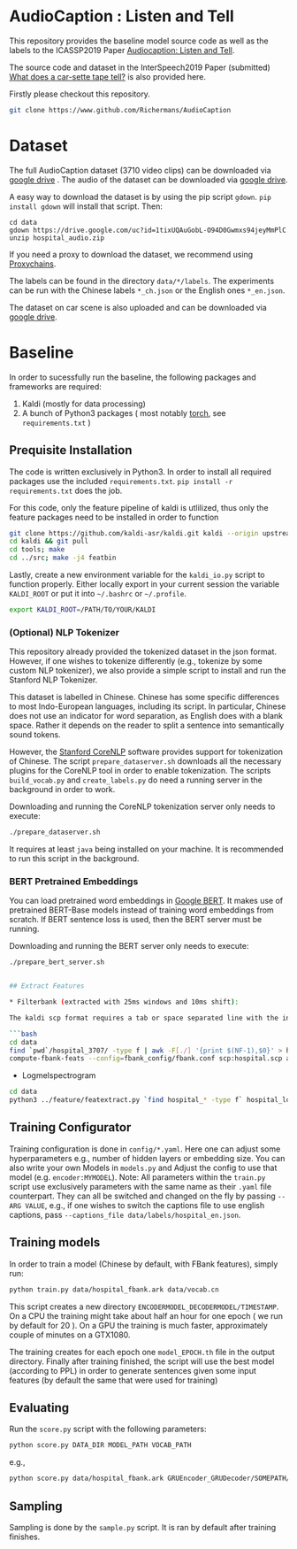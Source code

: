 # AudioCaption : Listen and Tell

This repository provides the baseline model source code as well as the labels to the ICASSP2019 Paper [Audiocaption: Listen and Tell](https://arxiv.org/abs/1902.09254).

The source code and dataset in the InterSpeech2019 Paper (submitted) [What does a car-sette tape tell?](http://arxiv.org/abs/1905.13448) is also provided here.

Firstly please checkout this repository.

```bash
git clone https://www.github.com/Richermans/AudioCaption
```

# Dataset
The full AudioCaption dataset (3710 video clips) can be downloaded via [google drive](https://drive.google.com/open?id=1_osRNYzRQf4siCHHKwudZQc6x0XPSAb9) .
The audio of the dataset can be downloaded via [google drive](https://drive.google.com/file/d/1tixUQAuGobL-O94D0Gwmxs94jeyMmPlC/view?usp=sharing).

A easy way to download the dataset is by using the pip script `gdown`. `pip install gdown` will install that script. Then:

```
cd data
gdown https://drive.google.com/uc?id=1tixUQAuGobL-O94D0Gwmxs94jeyMmPlC
unzip hospital_audio.zip
```

If you need a proxy to download the dataset, we recommend using [Proxychains](https://github.com/rofl0r/proxychains-ng).

<!-- The labels can be found in this repository in the directory `data/labels`. The experiments can be run with the Chinese labels `hospital_cn.csv` or the English ones `hospital_en.csv`. -->
The labels can be found in the directory `data/*/labels`. The experiments can be run with the Chinese labels `*_ch.json` or the English ones `*_en.json`.

The dataset on car scene is also uploaded and can be downloaded via [google drive](https://drive.google.com/file/d/1D1h4_orPBVOlLX9rrnxYBtObD3tpp43B/view?usp=sharing).

# Baseline

In order to sucessfully run the baseline, the following packages and frameworks are required:

1. Kaldi (mostly for data processing)
2. A bunch of Python3 packages ( most notably [torch](https://pytorch.org/), see `requirements.txt` )

## Prequisite Installation

The code is written exclusively in Python3. In order to install all required packages use the included `requirements.txt`. `pip install -r requirements.txt` does the job.

For this code, only the feature pipeline of kaldi is utlilized, thus only the feature packages need to be installed in order to function

```bash
git clone https://github.com/kaldi-asr/kaldi.git kaldi --origin upstream
cd kaldi && git pull
cd tools; make
cd ../src; make -j4 featbin
```

Lastly, create a new environment variable for the `kaldi_io.py` script to function properly. Either locally export in your current session the variable `KALDI_ROOT` or put it into `~/.bashrc` or `~/.profile`.

```bash
export KALDI_ROOT=/PATH/TO/YOUR/KALDI
```

### (Optional) NLP Tokenizer

This repository already provided the tokenized dataset in the json format. However, if one wishes to tokenize differently (e.g., tokenize by some custom NLP tokenizer), we also provide a simple script to install and run the Stanford NLP Tokenizer.

This dataset is labelled in Chinese. Chinese has some specific differences to most Indo-European languages, including its script. In particular, Chinese does not use an indicator for word separation, as English does with a blank space. Rather it depends on the reader to split a sentence into semantically sound tokens.

However, the [Stanford CoreNLP](https://stanfordnlp.github.io/CoreNLP/) software provides support for tokenization of Chinese. The script `prepare_dataserver.sh` downloads all the necessary plugins for the CoreNLP tool in order to enable tokenization. The scripts `build_vocab.py` and `create_labels.py` do need a running server in the background in order to work.

Downloading and running the CoreNLP tokenization server only needs to execute:

```bash
./prepare_dataserver.sh
```

It requires at least `java` being installed on your machine. It is recommended to run this script in the background.


### BERT Pretrained Embeddings

You can load pretrained word embeddings in [Google BERT](https://github.com/google-research/bert#pre-trained-models). It makes use of pretrained BERT-Base models instead of training word embeddings from scratch. If BERT sentence loss is used, then the BERT server must be running.

Downloading and running the BERT server only needs to execute:

```bash
./prepare_bert_server.sh


## Extract Features

* Filterbank (extracted with 25ms windows and 10ms shift):

The kaldi scp format requires a tab or space separated line with the information: `FEATURENAME WAVEPATH`

```bash
cd data
find `pwd`/hospital_3707/ -type f | awk -F[./] '{print $(NF-1),$0}' > hospital.scp
compute-fbank-feats --config=fbank_config/fbank.conf scp:hospital.scp ark:hospital_fbank.ark
```

* Logmelspectrogram

```bash
cd data
python3 ../feature/featextract.py `find hospital_* -type f` hospital_logmel.ark mfcc -win_length 1764 -hop_length 882
```

## Training Configurator

Training configuration is done in `config/*.yaml`. Here one can adjust some hyperparameters e.g., number of hidden layers or embedding size. You can also write your own Models in `models.py` and Adjust the config to use that model (e.g. `encoder:MYMODEL`). 
Note: All parameters within the `train.py` script use exclusively parameters with the same name as their `.yaml` file counterpart. They can all be switched and changed on the fly by passing `--ARG VALUE`, e.g., if one wishes to switch the captions file to use english captions, pass `--captions_file data/labels/hospital_en.json`.


## Training models

In order to train a model (Chinese by default, with FBank features), simply run:

```bash
python train.py data/hospital_fbank.ark data/vocab.cn
```

This script creates a new directory `ENCODERMODEL_DECODERMODEL/TIMESTAMP`. On a CPU the training might take about half an hour for one epoch ( we run by default for 20 ). On a GPU the training is much faster, approximately couple of minutes on a GTX1080.

The training creates for each epoch one `model_EPOCH.th` file in the output directory. Finally after training finished, the script will use the best model (according to PPL) in order to generate sentences given some input features (by default the same that were used for training)

## Evaluating

Run the `score.py` script with the following parameters:

```bash
python score.py DATA_DIR MODEL_PATH VOCAB_PATH
```
e.g.,
```bash
python score.py data/hospital_fbank.ark GRUEncoder_GRUDecoder/SOMEPATH/model.th data/vocab_cn.th
```

## Sampling

Sampling is done by the `sample.py` script. It is ran by default after training finishes. 



